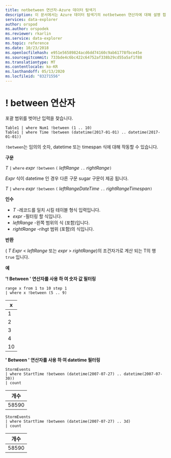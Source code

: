 ```yaml
---
title: notbetween 연산자-Azure 데이터 탐색기
description: 이 문서에서는 Azure 데이터 탐색기의 notbetween 연산자에 대해 설명 합니다.
services: data-explorer
author: orspod
ms.author: orspodek
ms.reviewer: rkarlin
ms.service: data-explorer
ms.topic: reference
ms.date: 10/23/2018
ms.openlocfilehash: e951e56589824acd6dd74160c9ab61778fbce45e
ms.sourcegitcommit: 733bde4c6bc422c64752af338b29cd55a5af1f88
ms.translationtype: MT
ms.contentlocale: ko-KR
ms.lasthandoff: 05/13/2020
ms.locfileid: "83271556"
---
```

# <a name="between-operator"></a>! between 연산자

포괄 범위를 벗어난 입력을 찾습니다.

```kusto
Table1 | where Num1 !between (1 .. 10)
Table1 | where Time !between (datetime(2017-01-01) .. datetime(2017-01-01))
```

`!between`는 임의의 숫자, datetime 또는 timespan 식에 대해 작동할 수 있습니다.
 
**구문**

*T* `|` `where` *expr* `!between` `(` *leftRange* ` .. ` *rightRange*`)`   
 
*Expr* 식이 datetime 인 경우 다른 구문 sugar 구문이 제공 됩니다.

*T* `|` `where` *expr* `!between` `(` *leftRangeDateTime* ` .. ` *rightRangeTimespan*`)`   

**인수**

* *T* -레코드를 일치 시킬 테이블 형식 입력입니다.
* *expr* -필터링 할 식입니다.
* *leftRange* -왼쪽 범위의 식 (포함)입니다.
* *rightRange* -rihgt 범위 (포함)의 식입니다.

**반환**

( *T* *Expr*  <  *leftRange* 또는 *expr*  >  *rightRange*)의 조건자가로 계산 되는 T의 행 `true` 입니다.

**예**  

**'! Between ' 연산자를 사용 하 여 숫자 값 필터링**  

<!-- csl: https://help.kusto.windows.net:443/Samples -->
```kusto
range x from 1 to 10 step 1
| where x !between (5 .. 9)
```

|x|
|---|
|1|
|2|
|3|
|4|
|10|

**' Between ' 연산자를 사용 하 여 datetime 필터링**  

<!-- csl: https://help.kusto.windows.net:443/Samples -->
```kusto
StormEvents
| where StartTime !between (datetime(2007-07-27) .. datetime(2007-07-30))
| count 
```

|개수|
|---|
|58590|

<!-- csl: https://help.kusto.windows.net:443/Samples -->
```kusto
StormEvents
| where StartTime !between (datetime(2007-07-27) .. 3d)
| count 
```

|개수|
|---|
|58590|
